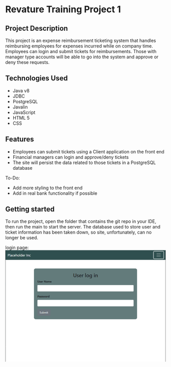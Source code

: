 # Revature Training  Project 1

## Project Description
This project is an expense reimbursement ticketing system that handles reimbursing employees for expenses incurred while on company time. Employees can login and submit tickets for reimbursements.  Those with manager type accounts will be able to go into the system and approve or deny these requests. 

## Technologies Used

 - Java v8
 - JDBC 
 - PostgreSQL
 - Javalin
 - JavaScript
 - HTML 5
 - CSS

## Features

 - Employees can submit tickets using a Client application on the front end
 - Financial managers can login and approve/deny tickets
 - The site will persist the data related to those tickets in a PostgreSQL database

To-Do:

 - Add more styling to the front end 
 - Add in real bank functionality if possible

## Getting started
To run the project, open the folder that contains the git repo in your IDE, then run the main to start the server. 
The database used to store user and ticket information has been taken down, so site, unfortunately, can no longer be used. 

login page:![Opening landing page](https://github.com/Skorne/Portfolio/blob/master/Reimbursement%20Ticketing%20System%20(project%201)/ERS%20Login%20Page.PNG)
